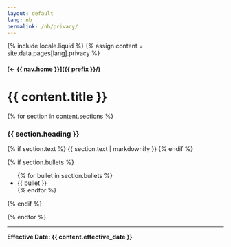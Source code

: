 ```yaml
---
layout: default
lang: nb
permalink: /nb/privacy/
---
```



{% include locale.liquid %}
{% assign content = site.data.pages[lang].privacy %}

#### [← {{ nav.home }}]({{ prefix }}/)

# {{ content.title }}

{% for section in content.sections %}
### {{ section.heading }}

{% if section.text %}
{{ section.text | markdownify }}
{% endif %}

{% if section.bullets %}
<ul>
  {% for bullet in section.bullets %}
    <li>{{ bullet }}</li>
  {% endfor %}
</ul>
{% endif %}

{% endfor %}


---

**Effective Date: {{ content.effective_date }}**
